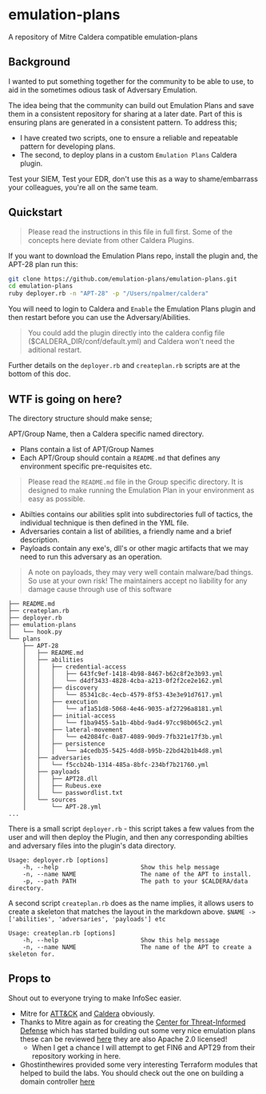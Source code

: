 # emulation-plans
A repository of Mitre Caldera compatible emulation-plans
 
## Background

I wanted to put something together for the community to be able to use, to aid in the sometimes odious task of Adversary Emulation. 

The idea being that the community can build out Emulation Plans and save them in a consistent repository for sharing at a later date. Part of this is ensuring plans are generated in a consistent pattern. To address this; 
- I have created two scripts, one to ensure a reliable and repeatable pattern for developing plans. 
- The second, to deploy plans in a custom `Emulation Plans` Caldera plugin.  
 
Test your SIEM, Test your EDR, don't use this as a way to shame/embarrass your colleagues, you're all on the same team.  

## Quickstart 
> Please read the instructions in this file in full first. Some of the concepts here deviate from other Caldera Plugins. 

If you want to download the Emulation Plans repo, install the plugin and, the APT-28 plan run this: 
```bash
git clone https://github.com/emulation-plans/emulation-plans.git
cd emulation-plans
ruby deployer.rb -n "APT-28" -p "/Users/npalmer/caldera"
```

You will need to login to Caldera and `Enable` the Emulation Plans plugin and then restart before you can use the Adversary/Abilities. 
> You could add the plugin directly into the caldera config file ($CALDERA_DIR/conf/default.yml) and Caldera won't need the aditional restart. 

Further details on the `deployer.rb` and `createplan.rb` scripts are at the bottom of this doc. 
## WTF is going on here?
The directory structure should make sense; 

APT/Group Name, then a Caldera specific named directory. 

- Plans contain a list of APT/Group Names
- Each APT/Group should contain a `README.md` that defines any environment specific pre-requisites etc.
> Please read the `README.md` file in the Group specific directory. It is designed to make running the Emulation Plan in your environment as easy as possible. 
- Abilties contains our abilities split into subdirectories full of tactics, the individual technique is then defined in the YML file.
- Adversaries contain a list of abilities, a friendly name and a brief description. 
- Payloads contain any exe's, dll's or other magic artifacts that we may need to run this adversary as an operation.   
> A note on payloads, they may very well contain malware/bad things. So use at your own risk! The maintainers accept no liability for any damage cause through use of this software 

```
├── README.md
├── createplan.rb
├── deployer.rb
├── emulation-plans
│   └── hook.py
└── plans
    ├── APT-28
    │   ├── README.md
    │   ├── abilities
    │   │   ├── credential-access
    │   │   │   ├── 643fc9ef-1418-4b98-8467-b62c8f2e3b93.yml
    │   │   │   └── d4df3433-4828-4cba-a213-0f2f2ce2e162.yml
    │   │   ├── discovery
    │   │   │   └── 85341c8c-4ecb-4579-8f53-43e3e91d7617.yml
    │   │   ├── execution
    │   │   │   └── af1a51d8-5068-4e46-9035-af27296a8181.yml
    │   │   ├── initial-access
    │   │   │   └── f1ba9455-5a1b-4bbd-9ad4-97cc98b065c2.yml
    │   │   ├── lateral-movement
    │   │   │   └── e42084fc-0a87-4089-90d9-7fb321e17f3b.yml
    │   │   ├── persistence
    │   │   │   └── a4cedb35-5425-4dd8-b95b-22bd42b1b4d8.yml
    │   ├── adversaries
    │   │   └── f5ccb24b-1314-485a-8bfc-234bf7b21760.yml
    │   ├── payloads
    │   │   ├── APT28.dll
    │   │   ├── Rubeus.exe
    │   │   └── passwordlist.txt
    │   └── sources
    │       └── APT-28.yml
...
```

There is a small script `deployer.rb` - this script takes a few values from the user and will then deploy the Plugin, and then any corresponding abilties and adversary files into the plugin's data directory.

```
Usage: deployer.rb [options]
    -h, --help                       Show this help message
    -n, --name NAME                  The name of the APT to install.
    -p, --path PATH                  The path to your $CALDERA/data directory.
```

A second script `createplan.rb` does as the name implies, it allows users to create a skeleton that matches the layout in the markdown above. `$NAME -> ['abilities', 'adversaries', 'payloads'] etc`

```
Usage: createplan.rb [options]
    -h, --help                       Show this help message
    -n, --name NAME                  The name of the APT to create a skeleton for.
``` 
## Props to
Shout out to everyone trying to make InfoSec easier. 
- Mitre for [ATT&CK](https://attack.mitre.org/) and [Caldera](https://github.com/mitre/caldera) obviously. 
- Thanks to Mitre again as for creating the [Center for Threat-Informed Defense](https://github.com/center-for-threat-informed-defense/) which has started building out some very nice emulation plans these can be reviewed [here](https://github.com/center-for-threat-informed-defense/adversary_emulation_library) they are also Apache 2.0 licensed!
    - When I get a chance I will attempt to get FIN6 and APT29 from their repository working in here. 
- Ghostinthewires provided some very interesting Terraform modules that helped to build the labs. You should check out the one on building a domain controller [here](https://github.com/ghostinthewires/terraform-azurerm-ad-create)

 
